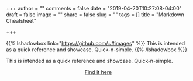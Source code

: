 +++
author = ""
comments = false
date = "2019-04-20T10:27:08-04:00"
draft = false
image = ""
share = false
slug = ""
tags = []
title = "Markdown Cheatsheet"

+++

{{% lshadowbox link="https://github.com/~#images" %}}
This is intended as a quick reference and showcase. Quick-n-simple.
{{% /lshadowbox %}}

<i class="fas fa-bullhorn"></i>
<p>This is intended as a quick reference and showcase. Quick-n-simple.</p>
<center><a href="https://github.com/adam-p/markdown-here/wiki/Markdown-Cheatsheet#images">Find it here</a></center>

